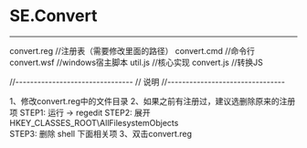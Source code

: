 # SE.Convert

---

convert.reg  //注册表（需要修改里面的路径）
convert.cmd  //命令行
convert.wsf  //windows宿主脚本
util.js      //核心实现
convert.js   //转换JS

//--------------------------------
//             说明
//--------------------------------

1、修改convert.reg中的文件目录
2、如果之前有注册过，建议选删除原来的注册项
   STEP1: 运行 -> regedit
   STEP2: 展开 HKEY_CLASSES_ROOT\AllFilesystemObjects\
   STEP3: 删除 shell 下面相关项
3、双击convert.reg
